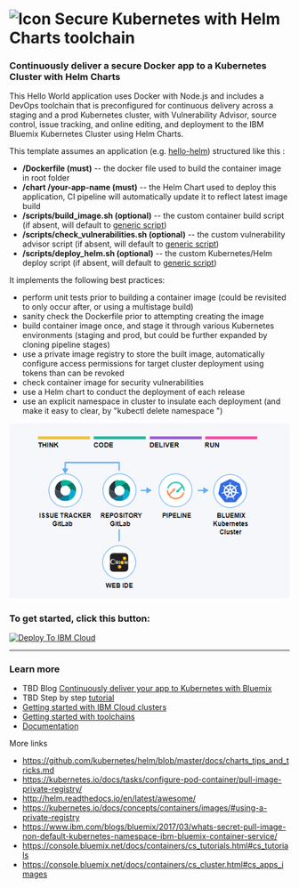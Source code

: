 # ![Icon](./.bluemix/secure-lock-kubernetes.png) Secure Kubernetes with Helm Charts toolchain


### Continuously deliver a secure Docker app to a Kubernetes Cluster with Helm Charts
This Hello World application uses Docker with Node.js and includes a DevOps toolchain that is preconfigured for continuous delivery across a staging and a prod Kubernetes cluster, with Vulnerability Advisor, source control, issue tracking, and online editing, and deployment to the IBM Bluemix Kubernetes Cluster using Helm Charts.

This template assumes an application (e.g. [hello-helm](https://github.com/open-toolchain/hello-helm)) structured like this  :
- **/Dockerfile (must)** -- the docker file used to build the container image in root folder
- **/chart /your-app-name  (must)** -- the Helm Chart used to deploy this application, CI pipeline will automatically update it to reflect latest image build
- **/scripts/build_image.sh (optional)** -- the custom container build script (if absent, will default to [generic script](https://github.com/open-toolchain/secure-helm-toolchain/blob/master/scripts/build_image.sh))
- **/scripts/check_vulnerabilities.sh (optional)** -- the custom vulnerability advisor script (if absent, will default to [generic script](https://github.com/open-toolchain/secure-helm-toolchain/blob/master/scripts/check_vulnerabilities.sh))
- **/scripts/deploy_helm.sh (optional)** -- the custom Kubernetes/Helm deploy script (if absent, will default to [generic script](https://github.com/open-toolchain/secure-helm-toolchain/blob/master/scripts/deploy_helm.sh))

It implements the following best practices:
- perform unit tests prior to building a container image (could be revisited to only occur after, or using a multistage build)
- sanity check the Dockerfile prior to attempting creating the image
- build container image once, and stage it through various Kubernetes environments (staging and prod, but could be further expanded by cloning pipeline stages)
- use a private image registry to store the built image, automatically configure access permissions for target cluster deployment using tokens than can be revoked
- check container image for security vulnerabilities
- use a Helm chart to conduct the deployment of each release
- use an explicit namespace in cluster to insulate each deployment (and make it easy to clear, by "kubectl delete namespace <name>")

![Icon](./.bluemix/toolchain.png)

### To get started, click this button:
[![Deploy To IBM Cloud](https://cloud.ibm.com/devops/graphics/create_toolchain_button.png)](https://cloud.ibm.com/devops/setup/deploy/?repository=https%3A//github.com/open-toolchain/secure-helm-toolchain)

---
### Learn more 

* TBD Blog [Continuously deliver your app to Kubernetes with Bluemix](https://www.ibm.com/blogs/bluemix/2017/07/continuously-deliver-your-app-to-kubernetes-with-bluemix/)
* TBD Step by step [tutorial](https://www.ibm.com/devops/method/tutorials/tc_secure_kube)
* [Getting started with IBM Cloud clusters](https://cloud.ibm.com/docs/containers/container_index.html?pos=2)
* [Getting started with toolchains](https://bluemix.net/devops/getting-started)
* [Documentation](https://cloud.ibm.com/docs/services/ContinuousDelivery/index.html?pos=2)

More links
* https://github.com/kubernetes/helm/blob/master/docs/charts_tips_and_tricks.md
* https://kubernetes.io/docs/tasks/configure-pod-container/pull-image-private-registry/
* http://helm.readthedocs.io/en/latest/awesome/
* https://kubernetes.io/docs/concepts/containers/images/#using-a-private-registry
* https://www.ibm.com/blogs/bluemix/2017/03/whats-secret-pull-image-non-default-kubernetes-namespace-ibm-bluemix-container-service/
* https://console.bluemix.net/docs/containers/cs_tutorials.html#cs_tutorials
* https://console.bluemix.net/docs/containers/cs_cluster.html#cs_apps_images
